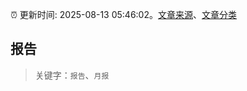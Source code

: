 :alarm_clock: 更新时间: 2025-08-13 05:46:02。[文章来源](/README.md)、[文章分类](/TAGS.md)

## 报告


> 关键字：`报告`、`月报`



